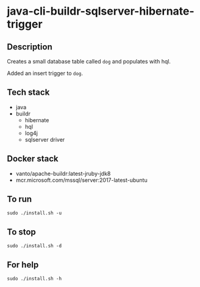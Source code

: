 # java-cli-buildr-sqlserver-hibernate-trigger

## Description
Creates a small database table
called `dog` and populates with hql.

Added an insert trigger to `dog`.

## Tech stack
- java
- buildr
  - hibernate
  - hql
  - log4j
  - sqlserver driver

## Docker stack
- vanto/apache-buildr:latest-jruby-jdk8
- mcr.microsoft.com/mssql/server:2017-latest-ubuntu

## To run
`sudo ./install.sh -u`

## To stop
`sudo ./install.sh -d`

## For help
`sudo ./install.sh -h`
